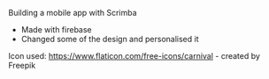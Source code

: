 Building a mobile app with Scrimba

- Made with firebase
- Changed some of the design and personalised it

Icon used: https://www.flaticon.com/free-icons/carnival - created by Freepik 
